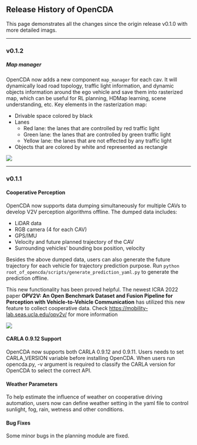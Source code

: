 ## Release History of OpenCDA
This page demonstrates all the changes since the origin release v0.1.0 with more detailed imags.

---
### v0.1.2
##### Map manager
OpenCDA now adds a new component `map_manager` for each cav. It will dynamically load road topology, traffic light information, and dynamic
objects information around the ego vehicle and save them into rasterized map, which can be useful for RL planning, HDMap learning, scene understanding, etc.
Key elements in the rasterization map:
- Drivable space colored by black
- Lanes
  - Red lane: the lanes that are controlled by red traffic light
  - Green lane: the lanes that are controlled by green traffic light
  - Yellow lane: the lanes that are not effected by any traffic light
- Objects that are colored by white and represented as rectangle

![](images/map_manager.gif )

---
### v0.1.1
#### Cooperative Perception
OpenCDA now supports data dumping simultaneously for multiple CAVs to develop V2V perception
algorithms offline. The dumped data includes:
- LiDAR data
- RGB camera (4 for each CAV)
- GPS/IMU
- Velocity and future planned trajectory of the CAV
- Surrounding vehicles' bounding box position, velocity <br>

Besides the above dumped data, users can also generate the future trajectory for each
vehicle for trajectory prediction purpose. Run `python root_of_opencda/scripts/generate_prediction_yaml.py`
to generate the prediction offline.

This new functionality has been proved helpful. The newest ICRA 2022 paper <strong>OPV2V: An Open Benchmark Dataset and Fusion Pipeline for Perception with Vehicle-to-Vehicle Communication</strong>
has utilized this new feature to collect cooperative data. Check https://mobility-lab.seas.ucla.edu/opv2v/ for more information

![](images/opv2v.png )

#### CARLA 0.9.12 Support
OpenCDA now supports both CARLA 0.9.12 and 0.9.11. Users needs to set CARLA_VERSION variable before
installing OpenCDA. When users run opencda.py, -v argument is required to classify the CARLA version for
OpenCDA to select the correct API.

#### Weather Parameters
To help estimate the influence of weather on cooperative driving automation, users now can
define weather setting in the yaml file to control sunlight, fog, rain, wetness and other conditions.

#### Bug Fixes
Some minor bugs in the planning module are fixed.
